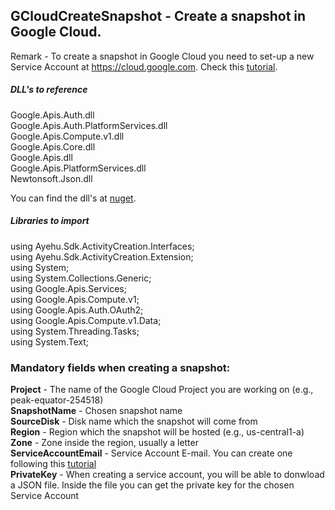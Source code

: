 ## GCloudCreateSnapshot - Create a snapshot in Google Cloud.

Remark - To create a snapshot in Google Cloud you need to set-up a new Service Account at https://cloud.google.com. Check this [tutorial](https://docs.bmc.com/docs/PATROL4GoogleCloudPlatform/10/creating-a-service-account-key-in-the-google-cloud-platform-project-799095477.html).  

##### DLL's to reference
Google.Apis.Auth.dll  
Google.Apis.Auth.PlatformServices.dll  
Google.Apis.Compute.v1.dll  
Google.Apis.Core.dll  
Google.Apis.dll  
Google.Apis.PlatformServices.dll  
Newtonsoft.Json.dll  

You can find the dll's at [nuget](https://www.nuget.org/packages/Google.Apis.Compute.v1).

##### Libraries to import
using Ayehu.Sdk.ActivityCreation.Interfaces;  
using Ayehu.Sdk.ActivityCreation.Extension;  
using System;  
using System.Collections.Generic;  
using Google.Apis.Services;  
using Google.Apis.Compute.v1;  
using Google.Apis.Auth.OAuth2;  
using Google.Apis.Compute.v1.Data;  
using System.Threading.Tasks;  
using System.Text;  

### Mandatory fields when creating a snapshot:
**Project**				- The name of the Google Cloud Project you are working on (e.g.,  peak-equator-254518)  
**SnapshotName**		- Chosen snapshot name  
**SourceDisk**			- Disk name which the snapshot will come from  
**Region**				- Region which the snapshot will be hosted (e.g., us-central1-a)  
**Zone**				- Zone inside the region, usually a letter  
**ServiceAccountEmail**	- Service Account E-mail. You can create one following this [tutorial](https://docs.bmc.com/docs/PATROL4GoogleCloudPlatform/10/creating-a-service-account-key-in-the-google-cloud-platform-project-799095477.html)  
**PrivateKey**			- When creating a service account, you will be able to donwload a JSON file. Inside the file you can get the private key for the chosen Service Account  